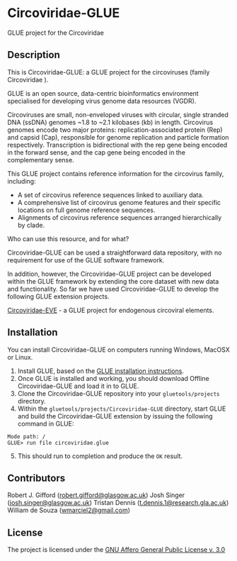 # Circoviridae-GLUE
GLUE project for the Circoviridae 

## Description

This is Circoviridae-GLUE: a GLUE project for the circoviruses (family Circoviridae ).

GLUE is an open source, data-centric bioinformatics environment specialised for developing virus genome data resources (VGDR).

Circoviruses are small, non-enveloped viruses with circular, single stranded DNA (ssDNA) genomes ~1.8 to ~2.1 kilobases (kb) in length. Circovirus genomes encode two major proteins: replication-associated protein (Rep) and capsid (Cap), responsible for genome replication and particle formation respectively. Transcription is bidirectional with the rep gene being encoded in the forward sense, and the cap gene being encoded in the complementary sense.

This GLUE project contains reference information for the circovirus family, including:

* A set of circovirus reference sequences linked to auxiliary data.
* A comprehensive list of circovirus genome features and their specific locations on full genome reference sequences.
* Alignments of circovirus reference sequences arranged hierarchically by clade.

Who can use this resource, and for what?

Circoviridae-GLUE can be used a straightforward data repository, with no requirement for use of the GLUE software framework.

In addition, however, the Circoviridae-GLUE project can be developed within the GLUE framework by extending the core dataset with new data and functionality. So far we have used Circoviridae-GLUE to develop the following GLUE extension projects.

[Circoviridae-EVE](https://giffordlabcvr.github.io/Circoviridae-EVE/) - a GLUE project for endogenous circoviral elements.


## Installation

You can install Circoviridae-GLUE on computers running Windows, MacOSX or Linux.

1. Install GLUE, based on the [GLUE installation instructions](http://tools.glue.cvr.ac.uk/#/installation). 
2. Once GLUE is installed and working, you should download Offline Circoviridae-GLUE and load it in to GLUE.
3. Clone the Circoviridae-GLUE repository into your `gluetools/projects` directory.
4. Within the `gluetools/projects/Circoviridae-GLUE` directory, start GLUE and build the Circoviridae-GLUE extension by issuing the following command in GLUE:

```
Mode path: /
GLUE> run file circoviridae.glue
```
5. This should run to completion and produce the `OK` result.


## Contributors

Robert J. Gifford (robert.gifford@glasgow.ac.uk)
Josh Singer (josh.singer@glasgow.ac.uk)
Tristan Dennis (t.dennis.1@research.gla.ac.uk)
William de Souza (wmarciel2@gmail.com)


## License

The project is licensed under the [GNU Affero General Public License v. 3.0](https://www.gnu.org/licenses/agpl-3.0.en.html)
